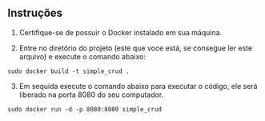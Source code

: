 ## Instruções

1. Certifique-se de possuir o Docker instalado em sua máquina.

2. Entre no diretório do projeto (este que voce está, se consegue ler este arquivo) e execute o comando abaixo:

``
    sudo docker build -t simple_crud .
``

3. Em sequida execute o comando abaixo para executar o código, ele será liberado na porta 8080 do seu computador.

``
sudo docker run -d -p 8080:8080 simple_crud
``
